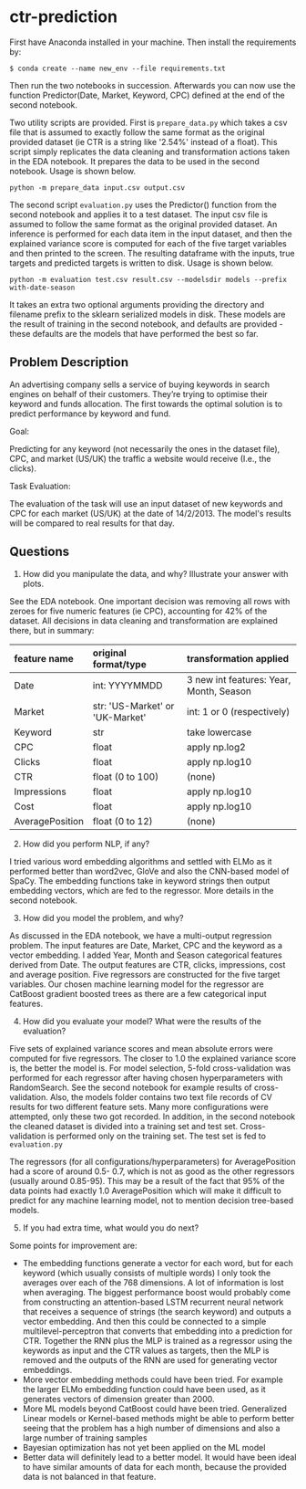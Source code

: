 # ctr-prediction

First have Anaconda installed in your machine. Then install the requirements by:
```
$ conda create --name new_env --file requirements.txt
```

Then run the two notebooks in succession. Afterwards you can now use the function Predictor(Date, Market, Keyword, CPC) defined at the end of the second notebook.

Two utility scripts are provided. First is `prepare_data.py` which takes a csv file that is assumed to exactly follow the same format as the original provided dataset (ie CTR is a string like '2.54%' instead of a float). This script simply replicates the data cleaning and transformation actions taken in the EDA notebook. It prepares the data to be used in the second notebook. Usage is shown below.

``` python -m prepare_data input.csv output.csv ```

The second script ```evaluation.py``` uses the Predictor() function from the second notebook and applies it to a test dataset. The input csv file is assumed to follow the same format as the original provided dataset. An inference is performed for each data item in the input dataset, and then the explained variance score is computed for each of the five target variables and then printed to the screen. The resulting dataframe with the inputs, true targets and predicted targets is written to disk. Usage is shown below. 

``` python -m evaluation test.csv result.csv --modelsdir models --prefix with-date-season ```

It takes an extra two optional arguments providing the directory and filename prefix to the sklearn serialized models in disk. These models are the result of training in the second notebook, and defaults are provided - these defaults are the models that have performed the best so far.

## Problem Description

An advertising company sells a service of buying keywords in search engines on behalf of their customers. They’re trying to optimise their keyword and funds allocation. The first towards the optimal solution is to predict performance by keyword and fund.

Goal:

Predicting for any keyword (not necessarily the ones in the dataset file), CPC, and market (US/UK) the traffic a website would receive (I.e., the clicks).

Task Evaluation:

The evaluation of the task will use an input dataset of new keywords and CPC for each market (US/UK) at the date of 14/2/2013. The model's results will be compared to real results for that day.

## Questions

1. How did you manipulate the data, and why? Illustrate your answer with plots.

See the EDA notebook. One important decision was removing all rows with zeroes for five numeric features (ie CPC), accounting for 42% of the dataset. All decisions in data cleaning and transformation are explained there, but in summary:

| feature name        |    original format/type        |  transformation applied           |
|:--------------------|:--------------------------|:----------------------------------|
| Date                |    int: YYYYMMDD          |  3 new int features: Year, Month, Season  |
| Market              | str: 'US-Market' or 'UK-Market' |   int: 1 or 0 (respectively)  |
| Keyword             |    str                     |      take lowercase              |
| CPC                 |   float                   |      apply np.log2                |
| Clicks              |   float                   |      apply np.log10               |
| CTR                 |   float (0 to 100)        |      (none)                       |
| Impressions         |   float                   |      apply np.log10               |
| Cost                |   float                   |      apply np.log10               |
| AveragePosition     |   float  (0 to 12)        |      (none)                       |

2. How did you perform NLP, if any?

I tried various word embedding algorithms and settled with ELMo as it performed better than word2vec, GloVe and also the CNN-based model of SpaCy. The embedding functions take in keyword strings then output embedding vectors, which are fed to the regressor. More details in the second notebook.

3. How did you model the problem, and why?

As discussed in the EDA notebook, we have a multi-output regression problem. The input features are Date, Market, CPC and the keyword as a vector embedding. I added Year, Month and Season categorical features derived from Date. The output features are CTR, clicks, impressions, cost and average position. Five regressors are constructed for the five target variables. Our chosen machine learning model for the regressor are CatBoost gradient boosted trees as there are a few categorical input features.

4. How did you evaluate your model? What were the results of the evaluation?

Five sets of explained variance scores and mean absolute errors were computed for five regressors. The closer to 1.0 the explained variance score is, the better the model is. For model selection, 5-fold cross-validation was performed for each regressor after having chosen hyperparameters with RandomSearch. See the second notebook for example results of cross-validation. Also, the models folder contains two text file records of CV results for two different feature sets. Many more configurations were attempted, only these two got recorded. In addition, in the second notebook the cleaned dataset is divided into a training set and test set. Cross-validation is performed only on the training set. The test set is fed to ```evaluation.py```

The regressors (for all configurations/hyperparameters) for AveragePosition had a score of around 0.5- 0.7, which is not as good as the other regressors (usually around 0.85-95). This may be a result of the fact that 95% of the data points had exactly 1.0 AveragePosition which will make it difficult to predict for any machine learning model, not to mention decision tree-based models.

5. If you had extra time, what would you do next?

Some points for improvement are:
- The embedding functions generate a vector for each word, but for each keyword (which usually consists of multiple words) I only took the averages over each of the 768 dimensions. A lot of information is lost when averaging. The biggest performance boost would probably come from constructing an attention-based LSTM recurrent neural network that receives a sequence of strings (the search keyword) and outputs a vector embedding. And then this could be connected to a simple multilevel-perceptron that converts that embedding into a prediction for CTR. Together the RNN plus the MLP is trained as a regressor using the keywords as input and the CTR values as targets, then the MLP is removed and the outputs of the RNN are used for generating vector embeddings.
- More vector embedding methods could have been tried. For example the larger ELMo embedding function could have been used, as it generates vectors of dimension greater than 2000.
- More ML models beyond CatBoost could have been tried. Generalized Linear models or Kernel-based methods might be able to perform better seeing that the problem has a high number of dimensions and also a large number of training samples
- Bayesian optimization has not yet been applied on the ML model
- Better data will definitely lead to a better model. It would have been ideal to have similar amounts of data for each month, because the provided data is not balanced in that feature.
